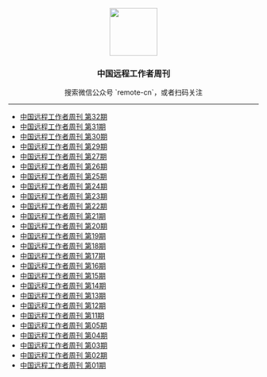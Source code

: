 <p align="center">
  <img src="https://github.com/greatghoul/remote-working/blob/master/assets/qrcode-wechat.jpg?raw=true" alt="" width="96" height="96">
  <h3 align="center">中国远程工作者周刊</h3>
</p>
<p align="center">搜索微信公众号 `remote-cn`，或者扫码关注</p>

----

- [中国远程工作者周刊 第32期](weekly/issue-32.md)
- [中国远程工作者周刊 第31期](weekly/issue-31.md)
- [中国远程工作者周刊 第30期](weekly/issue-30.md)
- [中国远程工作者周刊 第29期](weekly/issue-29.md)
- [中国远程工作者周刊 第27期](weekly/issue-27.md)
- [中国远程工作者周刊 第26期](weekly/issue-26.md)
- [中国远程工作者周刊 第25期](weekly/issue-25.md)
- [中国远程工作者周刊 第24期](weekly/issue-24.md)
- [中国远程工作者周刊 第23期](weekly/issue-23.md)
- [中国远程工作者周刊 第22期](weekly/issue-22.md)
- [中国远程工作者周刊 第21期](weekly/issue-21.md)
- [中国远程工作者周刊 第20期](weekly/issue-20.md)
- [中国远程工作者周刊 第19期](weekly/issue-19.md)
- [中国远程工作者周刊 第18期](weekly/issue-18.md)
- [中国远程工作者周刊 第17期](weekly/issue-17.md)
- [中国远程工作者周刊 第16期](weekly/issue-16.md)
- [中国远程工作者周刊 第15期](weekly/issue-15.md)
- [中国远程工作者周刊 第14期](weekly/issue-14.md)
- [中国远程工作者周刊 第13期](weekly/issue-13.md)
- [中国远程工作者周刊 第12期](weekly/issue-12.md)
- [中国远程工作者周刊 第11期](weekly/issue-11.md)
- [中国远程工作者周刊 第05期](weekly/issue-05.md)
- [中国远程工作者周刊 第04期](weekly/issue-04.md)
- [中国远程工作者周刊 第03期](weekly/issue-03.md)
- [中国远程工作者周刊 第02期](weekly/issue-02.md)
- [中国远程工作者周刊 第01期](weekly/issue-01.md)
